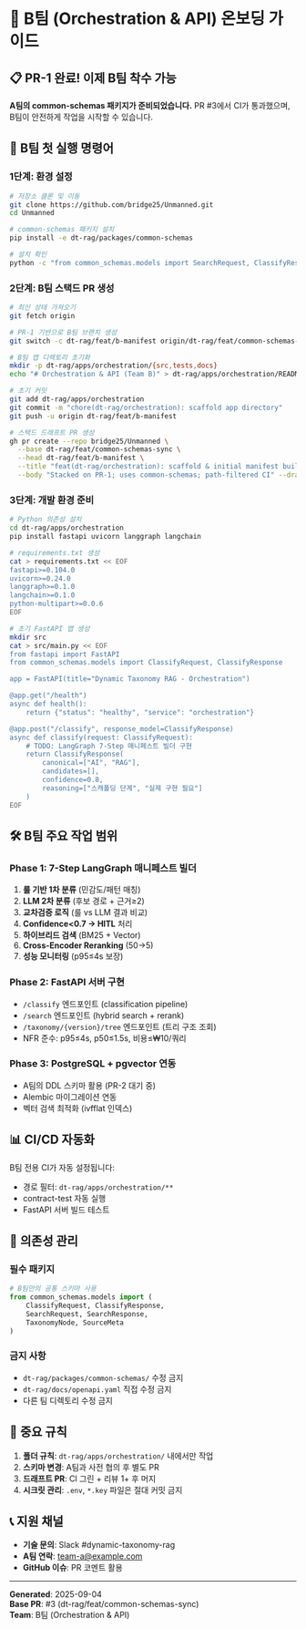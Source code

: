 # 🚀 B팀 (Orchestration & API) 온보딩 가이드

## 📋 PR-1 완료! 이제 B팀 착수 가능

**A팀의 common-schemas 패키지가 준비되었습니다.** PR #3에서 CI가 통과했으며, B팀이 안전하게 작업을 시작할 수 있습니다.

## 🎯 B팀 첫 실행 명령어

### 1단계: 환경 설정
```bash
# 저장소 클론 및 이동 
git clone https://github.com/bridge25/Unmanned.git
cd Unmanned

# common-schemas 패키지 설치
pip install -e dt-rag/packages/common-schemas

# 설치 확인
python -c "from common_schemas.models import SearchRequest, ClassifyResponse; print('✅ Contract ready')"
```

### 2단계: B팀 스택드 PR 생성
```bash
# 최신 상태 가져오기
git fetch origin

# PR-1 기반으로 B팀 브랜치 생성
git switch -c dt-rag/feat/b-manifest origin/dt-rag/feat/common-schemas-sync

# B팀 앱 디렉토리 초기화
mkdir -p dt-rag/apps/orchestration/{src,tests,docs}
echo "# Orchestration & API (Team B)" > dt-rag/apps/orchestration/README.md

# 초기 커밋
git add dt-rag/apps/orchestration
git commit -m "chore(dt-rag/orchestration): scaffold app directory"
git push -u origin dt-rag/feat/b-manifest

# 스택드 드래프트 PR 생성
gh pr create --repo bridge25/Unmanned \
  --base dt-rag/feat/common-schemas-sync \
  --head dt-rag/feat/b-manifest \
  --title "feat(dt-rag/orchestration): scaffold & initial manifest builder" \
  --body "Stacked on PR-1; uses common-schemas; path-filtered CI" --draft
```

### 3단계: 개발 환경 준비
```bash
# Python 의존성 설치
cd dt-rag/apps/orchestration
pip install fastapi uvicorn langgraph langchain

# requirements.txt 생성
cat > requirements.txt << EOF
fastapi>=0.104.0
uvicorn>=0.24.0
langgraph>=0.1.0
langchain>=0.1.0
python-multipart>=0.0.6
EOF

# 초기 FastAPI 앱 생성
mkdir src
cat > src/main.py << EOF
from fastapi import FastAPI
from common_schemas.models import ClassifyRequest, ClassifyResponse

app = FastAPI(title="Dynamic Taxonomy RAG - Orchestration")

@app.get("/health")
async def health():
    return {"status": "healthy", "service": "orchestration"}

@app.post("/classify", response_model=ClassifyResponse)
async def classify(request: ClassifyRequest):
    # TODO: LangGraph 7-Step 매니페스트 빌더 구현
    return ClassifyResponse(
        canonical=["AI", "RAG"],
        candidates=[],
        confidence=0.8,
        reasoning=["스캐폴딩 단계", "실제 구현 필요"]
    )
EOF
```

## 🛠️ B팀 주요 작업 범위

### Phase 1: 7-Step LangGraph 매니페스트 빌더 
1. **룰 기반 1차 분류** (민감도/패턴 매칭)
2. **LLM 2차 분류** (후보 경로 + 근거≥2)
3. **교차검증 로직** (룰 vs LLM 결과 비교)
4. **Confidence<0.7 → HITL** 처리
5. **하이브리드 검색** (BM25 + Vector)
6. **Cross-Encoder Reranking** (50→5)
7. **성능 모니터링** (p95≤4s 보장)

### Phase 2: FastAPI 서버 구현
- `/classify` 엔드포인트 (classification pipeline)
- `/search` 엔드포인트 (hybrid search + rerank)
- `/taxonomy/{version}/tree` 엔드포인트 (트리 구조 조회)
- NFR 준수: p95≤4s, p50≤1.5s, 비용≤₩10/쿼리

### Phase 3: PostgreSQL + pgvector 연동
- A팀의 DDL 스키마 활용 (PR-2 대기 중)
- Alembic 마이그레이션 연동
- 벡터 검색 최적화 (ivfflat 인덱스)

## 📊 CI/CD 자동화

B팀 전용 CI가 자동 설정됩니다:
- 경로 필터: `dt-rag/apps/orchestration/**`
- contract-test 자동 실행
- FastAPI 서버 빌드 테스트

## 🔗 의존성 관리

### 필수 패키지
```python
# B팀만의 공통 스키마 사용
from common_schemas.models import (
    ClassifyRequest, ClassifyResponse,
    SearchRequest, SearchResponse,
    TaxonomyNode, SourceMeta
)
```

### 금지 사항
- `dt-rag/packages/common-schemas/` 수정 금지
- `dt-rag/docs/openapi.yaml` 직접 수정 금지
- 다른 팀 디렉토리 수정 금지

## 🚨 중요 규칙

1. **폴더 규칙**: `dt-rag/apps/orchestration/` 내에서만 작업
2. **스키마 변경**: A팀과 사전 협의 후 별도 PR
3. **드래프트 PR**: CI 그린 + 리뷰 1+ 후 머지
4. **시크릿 관리**: `.env`, `*.key` 파일은 절대 커밋 금지

## 📞 지원 채널

- **기술 문의**: Slack #dynamic-taxonomy-rag
- **A팀 연락**: team-a@example.com  
- **GitHub 이슈**: PR 코멘트 활용

---
**Generated**: 2025-09-04  
**Base PR**: #3 (dt-rag/feat/common-schemas-sync)  
**Team**: B팀 (Orchestration & API)